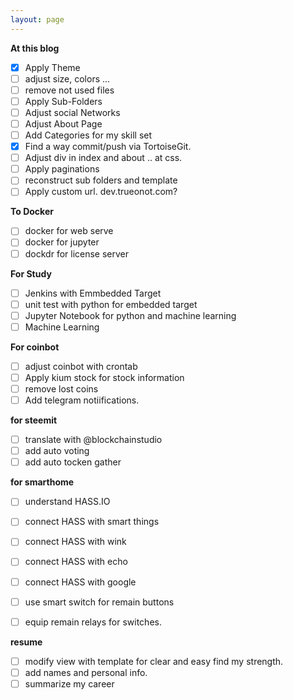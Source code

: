 ```yaml
---
layout: page
---
```

**At this blog**
* [x] Apply Theme
* [ ] adjust size, colors ...
* [ ] remove not used files
* [ ] Apply Sub-Folders
* [ ] Adjust social Networks
* [ ] Adjust About Page
* [ ] Add Categories for my skill set
* [x] Find a way commit/push via TortoiseGit.
* [ ] Adjust div in index and about .. at css.
* [ ] Apply paginations
* [ ] reconstruct sub folders and template
* [ ] Apply custom url. dev.trueonot.com?

**To Docker**
* [ ] docker for web serve
* [ ] docker for jupyter 
* [ ] dockdr for license server

**For Study**
* [ ] Jenkins with Emmbedded Target
* [ ] unit test with python for embedded target
* [ ] Jupyter Notebook for python and machine learning
* [ ] Machine Learning

**For coinbot**
* [ ] adjust coinbot with crontab
* [ ] Apply kium stock for stock information
* [ ] remove lost coins
* [ ] Add telegram notiifications.

**for steemit**
* [ ] translate with @blockchainstudio
* [ ] add auto voting
* [ ] add auto tocken gather

**for smarthome**
* [ ] understand HASS.IO
* [ ] connect HASS with smart things
* [ ] connect HASS with wink
* [ ] connect HASS with echo
* [ ] connect HASS with google
* [ ] use smart switch for remain buttons
* [ ] equip remain relays for switches.


**resume**
* [ ] modify view with template for clear and easy find my strength.
* [ ] add names and personal info.
* [ ] summarize my career